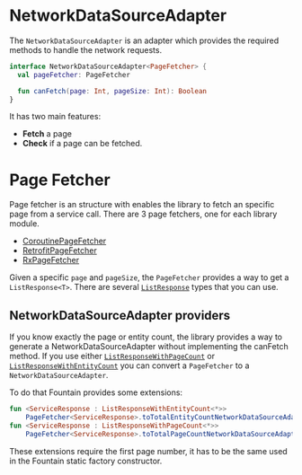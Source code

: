 # NetworkDataSourceAdapter
The `NetworkDataSourceAdapter` is an adapter which provides the required methods to handle the network requests.

```kotlin
interface NetworkDataSourceAdapter<PageFetcher> {
  val pageFetcher: PageFetcher

  fun canFetch(page: Int, pageSize: Int): Boolean
}
```

It has two main features:
- **Fetch** a page
- **Check** if a page can be fetched.


# Page Fetcher
Page fetcher is an structure with enables the library to fetch an specific page from a service call.
There are 3 page fetchers, one for each library module.
- [CoroutinePageFetcher](CoroutineNetworkDataSourceAdapter.md#coroutine-page-fetcher)
- [RetrofitPageFetcher](RetrofitNetworkDataSourceAdapter.md#retrofit-page-fetcher)
- [RxPageFetcher](RxNetworkDataSourceAdapter.md#rx-page-fetcher)


Given a specific `page` and `pageSize`, the `PageFetcher` provides a way to get a `ListResponse<T>`. 
There are several [`ListResponse`] types that you can use.


## NetworkDataSourceAdapter providers
If you know exactly the page or entity count, the library provides a way to generate a NetworkDataSourceAdapter without implementing the canFetch method.
If you use either [`ListResponseWithPageCount`](ListResponse.md#list-response-with-page-count) or [`ListResponseWithEntityCount`](ListResponse.md#list-response-with-entity-count) you can convert a `PageFetcher` to a `NetworkDataSourceAdapter`.

To do that Fountain provides some extensions:

```kotlin
fun <ServiceResponse : ListResponseWithEntityCount<*>>
    PageFetcher<ServiceResponse>.toTotalEntityCountNetworkDataSourceAdapter(firstPage: Int)
fun <ServiceResponse : ListResponseWithPageCount<*>>
    PageFetcher<ServiceResponse>.toTotalPageCountNetworkDataSourceAdapter(firstPage: Int)
```

These extensions require the first page number, it has to be the same used in the Fountain static factory constructor.

[`Fountain`]: Fountain.md
[`ListResponse`]: ListResponse.md
